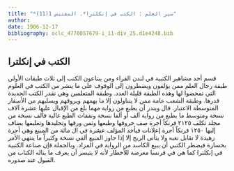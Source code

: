```yaml
---
title: "*سير العلم : الكتب في إنكلترا*. المقتبس 1(11)"
author: 
date: 1906-12-17
bibliography: oclc_4770057679-i_11-div_25.d1e4248.bib
---
```




##  الكتب في إنكلترا 


 قسم  أحد  مشاهير الكتبية في لندن القراء ومن يبتاعون الكتب إلى  ثلاث  طبقات الأولى طبقة رجال العلم ممن يؤلفون ويضطرون إلى الوقوف على ما ينشر من الكتب في العلوم التي تمحضوا لها وهذه الطبقة قليلة العدد. وطبقة المتعلمين وهي تقدر الكتب الجديدة قدرها. وطبقة الشعب عامة ممن لا يتناولون إلا ما يهمهم ويروقهم ويسليهم من الأسفار المتوسطة الاعتبار. قال ويندر أن يطبع من رواية مهما بلغ من الإقبال عليها  عشرة  آلاف  نسخة ومتوسط ما يطبع من رواية  ألف  أو ألفا نسخة ونفقات الطبع غالية فألف نسخة من مجلد تكلف  ٢١٢٥  فرنكاً أجرة صف حروفها وطبعها وثمن ورقها وتجليدها وتغليفها يضاف إليها   ١٢٥٠  فرنكاً أجرة إعلانات فيأخذ المؤلف  عشرة  في ال  مائة  من المبيع وهي أجرة زهيدة لا تقابل تعبه ولا يتأتى الربح إلا إذا جاوز المبيع ألفي نسخة وكثيراً ما ينتهي الأمر بخسارة فيضطر الكتبي أن يبيع الكاسد من الرواية في المزاد. وبالجملة فإن صناعة الكتبية في إنكلترا كما هي في فرنسا معرضة للأخطار لأنه لا يتيسر أن يعرف ما يناله الكتاب من القبول عند صدوره. 
